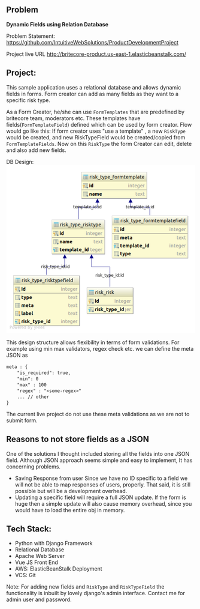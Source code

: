 Problem
-------
**Dynamic Fields using Relation Database**

Problem Statement: https://github.com/IntuitiveWebSolutions/ProductDevelopmentProject

Project live URL  http://britecore-product.us-east-1.elasticbeanstalk.com/


Project:
--------
This sample application uses a relational database and allows dynamic fields in forms. Form creator can add as many fields as they want to a specific risk type.

As a Form Creator, he/she can use `FormTemplates` that are predefined by britecore team, moderators etc. These templates have fields(`FormTemplateField`) defined which can be used by form creator. 
Flow would go like this:  If form creator uses "use a template" , a new `RiskType` would be created, and new RiskTypeField would be created/copied from `FormTemplateFields`.
Now on this `RiskType` the form Creator can edit, delete and also add new fields. 

DB Design: 
![DB design](https://github.com/scripterkaran/britecore-product-development/blob/master/diagram.png)



This design structure allows flexibility in terms of form validations. 
For example using min max validators, regex check etc. 
we can define the meta JSON as

    meta : {
	    "is_required": true,
	    "min": 0
	    "max" : 100
	    "regex" : "<some-regex>"
	    ... // other 
    }

The current live project do not use these meta validations as we are not to submit form.


Reasons to not store fields as a JSON
-------------------------------------
One of the solutions I thought included storing all the fields into one JSON field.
Although JSON approach seems simple and easy to implement, It has concerning problems.

 - Saving Response from user 
 Since we have no ID specific to a field we will not be able to map responses of users, properly. That said, it is still possible but will be a development overhead. 
 - Updating a specific field will require a full JSON update.
 If the form is huge then a simple update will also cause memory overhead, since you would have to load the entire obj in memory.
 

Tech Stack:
-----------

 - Python with Django Framework
 - Relational Database 
 - Apache Web Server
 - Vue JS Front End
 - AWS: ElasticBeanStalk Deployment
 - VCS: Git


Note: For adding new fields and `RiskType` and `RiskTypeField` the functionality is inbuilt by lovely django's admin interface.
Contact me for admin user and password.




